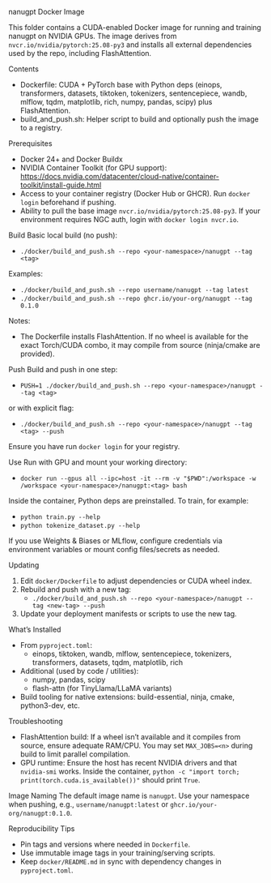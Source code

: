 nanugpt Docker Image

This folder contains a CUDA-enabled Docker image for running and training nanugpt on NVIDIA GPUs. The image derives from `nvcr.io/nvidia/pytorch:25.08-py3` and installs all external dependencies used by the repo, including FlashAttention.

Contents
- Dockerfile: CUDA + PyTorch base with Python deps (einops, transformers, datasets, tiktoken, tokenizers, sentencepiece, wandb, mlflow, tqdm, matplotlib, rich, numpy, pandas, scipy) plus FlashAttention.
- build_and_push.sh: Helper script to build and optionally push the image to a registry.

Prerequisites
- Docker 24+ and Docker Buildx
- NVIDIA Container Toolkit (for GPU support): https://docs.nvidia.com/datacenter/cloud-native/container-toolkit/install-guide.html
- Access to your container registry (Docker Hub or GHCR). Run `docker login` beforehand if pushing.
- Ability to pull the base image `nvcr.io/nvidia/pytorch:25.08-py3`. If your environment requires NGC auth, login with `docker login nvcr.io`.

Build
Basic local build (no push):

- `./docker/build_and_push.sh --repo <your-namespace>/nanugpt --tag <tag>`

Examples:
- `./docker/build_and_push.sh --repo username/nanugpt --tag latest`
- `./docker/build_and_push.sh --repo ghcr.io/your-org/nanugpt --tag 0.1.0`

Notes:
- The Dockerfile installs FlashAttention. If no wheel is available for the exact Torch/CUDA combo, it may compile from source (ninja/cmake are provided).

Push
Build and push in one step:

- `PUSH=1 ./docker/build_and_push.sh --repo <your-namespace>/nanugpt --tag <tag>`

or with explicit flag:

- `./docker/build_and_push.sh --repo <your-namespace>/nanugpt --tag <tag> --push`

Ensure you have run `docker login` for your registry.

Use
Run with GPU and mount your working directory:

- `docker run --gpus all --ipc=host -it --rm -v "$PWD":/workspace -w /workspace <your-namespace>/nanugpt:<tag> bash`

Inside the container, Python deps are preinstalled. To train, for example:

- `python train.py --help`
- `python tokenize_dataset.py --help`

If you use Weights & Biases or MLflow, configure credentials via environment variables or mount config files/secrets as needed.

Updating
1. Edit `docker/Dockerfile` to adjust dependencies or CUDA wheel index.
2. Rebuild and push with a new tag:
   - `./docker/build_and_push.sh --repo <your-namespace>/nanugpt --tag <new-tag> --push`
3. Update your deployment manifests or scripts to use the new tag.

What’s Installed
- From `pyproject.toml`:
  - einops, tiktoken, wandb, mlflow, sentencepiece, tokenizers, transformers, datasets, tqdm, matplotlib, rich
- Additional (used by code / utilities):
  - numpy, pandas, scipy
  - flash-attn (for TinyLlama/LLaMA variants)
- Build tooling for native extensions: build-essential, ninja, cmake, python3-dev, etc.

Troubleshooting
- FlashAttention build: If a wheel isn’t available and it compiles from source, ensure adequate RAM/CPU. You may set `MAX_JOBS=<n>` during build to limit parallel compilation.
- GPU runtime: Ensure the host has recent NVIDIA drivers and that `nvidia-smi` works. Inside the container, `python -c "import torch; print(torch.cuda.is_available())"` should print `True`.

Image Naming
The default image name is `nanugpt`. Use your namespace when pushing, e.g., `username/nanugpt:latest` or `ghcr.io/your-org/nanugpt:0.1.0`.

Reproducibility Tips
- Pin tags and versions where needed in `Dockerfile`.
- Use immutable image tags in your training/serving scripts.
- Keep `docker/README.md` in sync with dependency changes in `pyproject.toml`.
